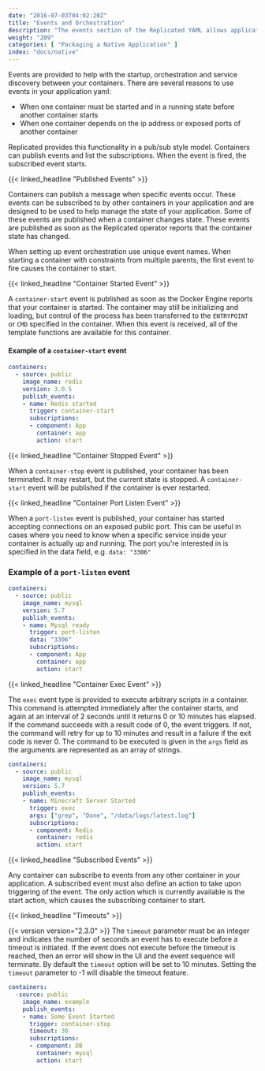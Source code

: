 ```yaml
---
date: "2016-07-03T04:02:20Z"
title: "Events and Orchestration"
description: "The events section of the Replicated YAML allows application vendors to sequence and orchestrate containers based on events from other containers."
weight: "209"
categories: [ "Packaging a Native Application" ]
index: "docs/native"
---
```


Events are provided to help with the startup, orchestration and service discovery between your containers. There are
several reasons to use events in your application yaml:

- When one container must be started and in a running state before another container starts
- When one container depends on the ip address or exposed ports of another container

Replicated provides this functionality in a pub/sub style model. Containers can publish events and list the subscriptions.
When the event is fired, the subscribed event starts.

{{< linked_headline "Published Events" >}}

Containers can publish a message when specific events occur. These events can be subscribed to by other containers in your
application and are designed to be used to help manage the state of your application. Some of these events are published
when a container changes state. These events are published as soon as the Replicated operator reports that
the container state has changed.

When setting up event orchestration use unique event names. When starting a container with constraints from multiple parents, the first event to fire causes the container to start.

{{< linked_headline "Container Started Event" >}}

A `container-start` event is published as soon as the Docker Engine reports that your container is started. The container
may still be initializing and loading, but control of the process has been transferred to the `ENTRYPOINT` or `CMD`
specified in the container. When this event is received, all of the template functions are available for this container.

#### Example of a `container-start` event
```yaml
containers:
  - source: public
    image_name: redis
    version: 3.0.5
    publish_events:
    - name: Redis started
      trigger: container-start
      subscriptions:
      - component: App
        container: app
        action: start
```

{{< linked_headline "Container Stopped Event" >}}

When a `container-stop` event is published, your container has been terminated. It may restart, but the current state is stopped. A
`container-start` event will be published if the container is ever restarted.

{{< linked_headline "Container Port Listen Event" >}}

When a `port-listen` event is published, your container has started accepting connections on an exposed public port. This can be useful
in cases where you need to know when a specific service inside your container is actually up and running. The port you're interested in
is specified in the data field, e.g. `data: "3306"`

### Example of a `port-listen` event
```yaml
containers:
  - source: public
    image_name: mysql
    version: 5.7
    publish_events:
    - name: Mysql ready
      trigger: port-listen
      data: "3306"
      subscriptions:
      - component: App
        container: app
        action: start
```

{{< linked_headline "Container Exec Event" >}}

The `exec` event type is provided to execute arbitrary scripts in a container. This command is attempted immediately after the
container starts, and again at an interval of 2 seconds until it returns 0 or 10 minutes has elapsed. If the command succeeds
with a result code of 0, the event triggers. If not, the command will retry for up to 10 minutes and result in a failure if
the exit code is never 0. The command to be executed is given in the `args` field as the arguments are represented as an array
of strings.

```yaml
containers:
  - source: public
    image_name: mysql
    version: 5.7
    publish_events:
    - name: Minecraft Server Started
      trigger: exec
      args: ["grep", "Done", "/data/logs/latest.log"]
      subscriptions:
      - component: Redis
        container: redis
        action: start
```

{{< linked_headline "Subscribed Events" >}}

Any container can subscribe to events from any other container in your application. A subscribed event must also define an action to
take upon triggering of the event. The only action which is currently available is the start action, which causes the subscribing
container to start.

{{< linked_headline "Timeouts" >}}

{{< version version="2.3.0" >}} The `timeout` parameter must be an integer and indicates the number of seconds an event has to execute before a timeout is initiated.
If the event does not execute before the timeout is reached, then an error will show in the UI and the event sequence will terminate.
By default the `timeout` option will be set to 10 minutes.  Setting the `timeout` parameter to -1 will disable the timeout feature.

```yaml
containers:
  -source: public
    image_name: example
    publish_events:
    - name: Some Event Started
      trigger: container-stop
      timeout: 30
      subscriptions:
      - component: DB
        container: mysql
        action: start
```
